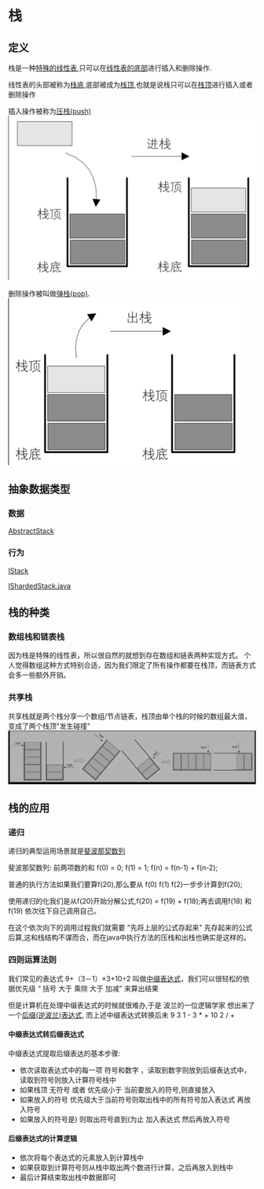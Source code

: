 # 栈
## 定义
栈是一种[特殊的线性表](),只可以在[线性表的底部]()进行插入和删除操作.

线性表的头部被称为[栈底](),底部被成为[栈顶](),也就是说栈只可以在[栈顶]()进行插入或者删除操作

插入操作被称为[压栈(push)]()
![push](../../../../../resources/assets/structure/stack/push.png)

删除操作被叫做[弹栈(pop)]().
![pop](../../../../../resources/assets/structure/stack/pop.png)


## 抽象数据类型
### 数据
[AbstractStack](ArrayStack.java)

### 行为
[IStack](IStack.java)

[IShardedStack.java](IShardedStack.java)

## 栈的种类

### 数组栈和链表栈
因为栈是特殊的线性表，所以很自然的就想到存在数组和链表两种实现方式。
个人觉得数组这种方式特别合适，因为我们限定了所有操作都要在栈顶，而链表方式会多一些额外开销。

### 共享栈
共享栈就是两个栈分享一个数组/节点链表，栈顶由单个栈的时候的数组最大值，变成了两个栈顶"发生碰撞"
![img.png](../../../../../resources/assets/structure/stack/sharedStack.png)

## 栈的应用

### 递归
递归的典型运用场景就是[斐波那契数列](Fibonaci.java)

斐波那契数列: 前两项数的和 f(0) = 0; f(1) = 1; f(n) = f(n-1) + f(n-2);

普通的执行方法如果我们要算f(20),那么要从 f(0) f(1) f(2)一步步计算到f(20);

使用递归的化我们是从f(20)开始分解公式,f(20) = f(19) + f(18);再去调用f(18) 和 f(19) 依次往下自己调用自己。

在这个依次向下的调用过程我们就需要 "先将上层的公式存起来" 先存起来的公式后算,这和栈结构不谋而合，而在java中执行方法的压栈和出栈也确实是这样的。

### 四则运算法则

我们常见的表达式 9+（3－1）×3+10÷2 叫做[中缀表达式]()，我们可以很轻松的依据优先级 “ 括号 大于 乘除 大于 加减” 来算出结果

但是计算机在处理中缀表达式的时候就很难办,于是 波兰的一位逻辑学家 想出来了一个[后缀(逆波兰)表达式](),
而上述中缀表达式转换后未 9 3 1 - 3 * + 10 2 / +

#### 中缀表达式转后缀表达式
中缀表达式提取后缀表达的基本步骤:
- 依次读取表达式中的每一项 符号和数字 ，读取到数字则放到后缀表达式中，读取到符号则放入计算符号栈中
- 如果栈顶 无符号 或者 优先级小于 当前要放入的符号,则直接放入
- 如果放入的符号 优先级大于当前符号则取出栈中的所有符号加入表达式 再放入符号
- 如果放入的符号是) 则取出符号直到(为止 加入表达式 然后再放入符号

#### 后缀表达式的计算逻辑
- 依次将每个表达式的元素放入到计算栈中
- 如果获取到计算符号则从栈中取出两个数进行计算，之后再放入到栈中
- 最后计算结束取出栈中数据即可
